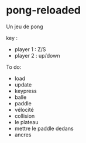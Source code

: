 # pong-reloaded
Un jeu de pong

key :
- player 1 : Z/S
- player 2 : up/down

To do:

* load
* update
* keypress
* balle
* paddle
* vélocité
* collision
* le plateau
* mettre le paddle dedans
* ancres 
